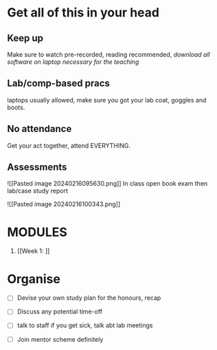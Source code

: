 # Get all of this in your head

## Keep up
Make sure to watch pre-recorded, reading recommended, *download all software on laptop necessary for the teaching*

## Lab/comp-based pracs
laptops usually allowed, make sure you got your lab coat, goggles and boots.

## No attendance
Get your act together, attend EVERYTHING. 

## Assessments

![[Pasted image 20240216095630.png]]
In class open book exam
then lab/case study report

![[Pasted image 20240216100343.png]]


# MODULES

1. [[Week 1: ]]

# Organise

- [ ] Devise your own study plan for the honours, recap
- [ ] Discuss any potential time-off
- [ ] talk to staff if you get sick, talk abt lab meetings
- [ ] Join mentor scheme definitely





